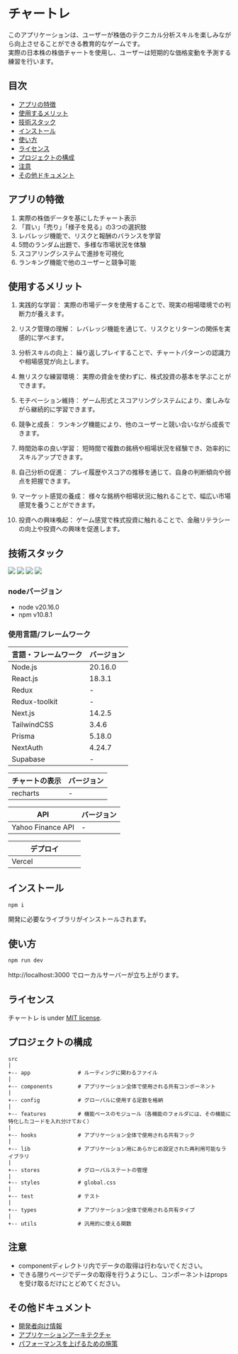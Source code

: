 # チャートレ

このアプリケーションは、ユーザーが株価のテクニカル分析スキルを楽しみながら向上させることができる教育的なゲームです。<br>
実際の日本株の株価チャートを使用し、ユーザーは短期的な価格変動を予測する練習を行います。

## 目次

- [アプリの特徴](#heading-01)
- [使用するメリット](#heading-02)
- [技術スタック](#heading-03)
- [インストール](#heading-04)
- [使い方](#heading-05)
- [ライセンス](#heading-06)
- [プロジェクトの構成](#heading-07)
- [注意](#heading-08)
- [その他ドキュメント](#heading-09)

<h2 id="heading-01">アプリの特徴</h2>

1. 実際の株価データを基にしたチャート表示
1. 「買い」「売り」「様子を見る」の3つの選択肢
1. レバレッジ機能で、リスクと報酬のバランスを学習
1. 5問のランダム出題で、多様な市場状況を体験
1. スコアリングシステムで進捗を可視化
1. ランキング機能で他のユーザーと競争可能

<h2 id="heading-02">使用するメリット</h2>

1. 実践的な学習：
   実際の市場データを使用することで、現実の相場環境での判断力が養えます。

1. リスク管理の理解：
   レバレッジ機能を通じて、リスクとリターンの関係を実感的に学べます。

1. 分析スキルの向上：
   繰り返しプレイすることで、チャートパターンの認識力や相場感覚が向上します。

1. 無リスクな練習環境：
   実際の資金を使わずに、株式投資の基本を学ぶことができます。

1. モチベーション維持：
   ゲーム形式とスコアリングシステムにより、楽しみながら継続的に学習できます。

1. 競争と成長：
   ランキング機能により、他のユーザーと競い合いながら成長できます。

1. 時間効率の良い学習：
   短時間で複数の銘柄や相場状況を経験でき、効率的にスキルアップできます。

1. 自己分析の促進：
   プレイ履歴やスコアの推移を通じて、自身の判断傾向や弱点を把握できます。

1. マーケット感覚の養成：
   様々な銘柄や相場状況に触れることで、幅広い市場感覚を養うことができます。

1. 投資への興味喚起：
   ゲーム感覚で株式投資に触れることで、金融リテラシーの向上や投資への興味を促進します。

<h2 id="heading-03">技術スタック</h2>
<p style="display: inline">
  <!-- フロントエンドのフレームワーク一覧 -->
  <img src="https://img.shields.io/badge/-Node.js-000000.svg?logo=node.js&style=for-the-badge">
  <img src="https://img.shields.io/badge/-React-20232A?style=for-the-badge&logo=react&logoColor=61DAFB">
  <img src="https://img.shields.io/badge/-Next.js-000000.svg?logo=next.js&style=for-the-badge">
  <img src="https://img.shields.io/badge/-TailwindCSS-000000.svg?logo=tailwindcss&style=for-the-badge">
</p>

### nodeバージョン

- node v20.16.0
- npm v10.8.1

### 使用言語/フレームワーク

| 言語・フレームワーク | バージョン |
| -------------------- | ---------- |
| Node.js              | 20.16.0    |
| React.js             | 18.3.1     |
| Redux                | -          |
| Redux-toolkit        | -          |
| Next.js              | 14.2.5     |
| TailwindCSS          | 3.4.6      |
| Prisma               | 5.18.0     |
| NextAuth             | 4.24.7     |
| Supabase             | -          |

| チャートの表示 | バージョン |
| -------------- | ---------- |
| recharts       | -          |

| API               | バージョン |
| ----------------- | ---------- |
| Yahoo Finance API | -          |

| デプロイ            |
| ------------------- |
| Vercel 　　　　　　 |

<h2 id="heading-04">インストール</h2>

```bash
npm i
```

開発に必要なライブラリがインストールされます。

<h2 id="heading-05">使い方</h2>

```bash
npm run dev

```

http://localhost:3000 でローカルサーバーが立ち上がります。

<h2 id="heading-06">ライセンス</h2>

チャートレ is under [MIT license](https://en.wikipedia.org/wiki/MIT_License).

<h2 id="heading-07">プロジェクトの構成</h2>

```
src
|
+-- app               # ルーティングに関わるファイル
|
+-- components        # アプリケーション全体で使用される共有コンポーネント
|
+-- config            # グローバルに使用する定数を格納
|
+-- features          # 機能ベースのモジュール（各機能のフォルダには、その機能に特化したコードを入れ分けておく）
|
+-- hooks             # アプリケーション全体で使用される共有フック
|
+-- lib               # アプリケーション用にあらかじめ設定された再利用可能なライブラリ
|
+-- stores            # グローバルステートの管理
|
+-- styles            # global.css
|
+-- test              # テスト
|
+-- types             # アプリケーション全体で使用される共有タイプ
|
+-- utils             # 汎用的に使える関数
```

<h2 id="heading-08">注意</h2>

<ul>
<li>componentディレクトリ内でデータの取得は行わないでください。</li>
<li>できる限りページでデータの取得を行うようにし、コンポーネントはpropsを受け取るだけにとどめてください。</li>
</ul>

<h2 id="heading-09">その他ドキュメント</h2>

- [開発者向け情報](/DEVELOPER.md)
- [アプリケーションアーキテクチャ](/design-pattern.md)
- [パフォーマンスを上げるための施策](/performance.md)
